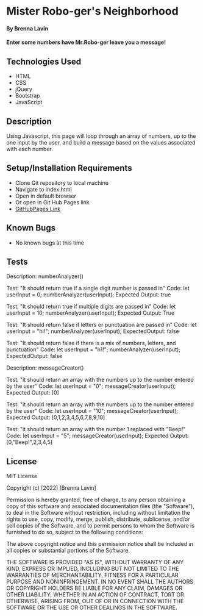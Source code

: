 # Mister Robo-ger's Neighborhood

#### By Brenna Lavin

#### Enter some numbers have Mr.Robo-ger leave you a message!

## Technologies Used

* HTML
* CSS
* jQuery
* Bootstrap
* JavaScript

## Description

Using Javascript, this page will loop through an array of numbers, up to the one input by the user, and build a message based on the values associated with each number.

## Setup/Installation Requirements

* Clone Git repository to local machine
* Navigate to index.html
* Open in default browser
* Or open in Git Hub Pages link
* [GitHubPages Link]("http://www.google.com")

## Known Bugs

* No known bugs at this time

## Tests

Description: numberAnalyzer()

Test: "It should return true if a single digit number is passed in"
Code:
let userInput = 0;
numberAnalyzer(userInput);
Expected Output:
true

Test: "It should return true if multiple digits are passed in"
Code:
let userInput = 10;
numberAnalyzer(userInput);
Expected Output:
True

Test: "It should return false if letters or punctuation are passed in"
Code:
let userInput = "hi!";
numberAnalyzer(userInput);
ExpectedOutput:
false

Test: "It should return false if there is a mix of numbers, letters, and punctuation"
Code:
let userInput = "h1!";
numberAnalyzer(userInput);
ExpectedOutput:
false

Description: messageCreator()

Test: "it should return an array with the numbers up to the number entered by the user"
Code:
let userInput = "0";
messageCreator(userInput);
Expected Output:
[0]

Test: "it should return an array with the numbers up to the number entered by the user"
Code:
let userInput = "10";
messageCreator(userInput);
Expected Output:
[0,1,2,3,4,5,6,7,8,9,10]

Test: "it should return an array with the number 1 replaced with "Beep!"
Code:
let userInput = "5";
messageCreator(userInput);
Expected Output:
[0,"Beep!",2,3,4,5]

## License

MIT License

Copyright (c) [2022] [Brenna Lavin]

Permission is hereby granted, free of charge, to any person obtaining a copy
of this software and associated documentation files (the "Software"), to deal
in the Software without restriction, including without limitation the rights
to use, copy, modify, merge, publish, distribute, sublicense, and/or sell
copies of the Software, and to permit persons to whom the Software is
furnished to do so, subject to the following conditions:

The above copyright notice and this permission notice shall be included in all
copies or substantial portions of the Software.

THE SOFTWARE IS PROVIDED "AS IS", WITHOUT WARRANTY OF ANY KIND, EXPRESS OR
IMPLIED, INCLUDING BUT NOT LIMITED TO THE WARRANTIES OF MERCHANTABILITY,
FITNESS FOR A PARTICULAR PURPOSE AND NONINFRINGEMENT. IN NO EVENT SHALL THE
AUTHORS OR COPYRIGHT HOLDERS BE LIABLE FOR ANY CLAIM, DAMAGES OR OTHER
LIABILITY, WHETHER IN AN ACTION OF CONTRACT, TORT OR OTHERWISE, ARISING FROM,
OUT OF OR IN CONNECTION WITH THE SOFTWARE OR THE USE OR OTHER DEALINGS IN THE
SOFTWARE.

